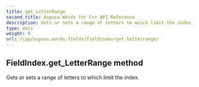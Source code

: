 ```yaml
---
title: get_LetterRange
second_title: Aspose.Words for C++ API Reference
description: Gets or sets a range of letters to which limit the index. 
type: docs
weight: 0
url: /cpp/aspose.words.fields/fieldindex/get_letterrange/
---
```

## FieldIndex.get_LetterRange method


Gets or sets a range of letters to which limit the index.

